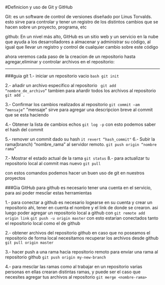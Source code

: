 #Definicion y uso de Git y GitHub



Git: es un software de control de versiones diseñado por Linus Torvalds.
esto sirve para controlar y tener un registro de los distintos cambios que se hacen sobre un proyecto, programa, etc

github: En un nivel más alto, GitHub es un sitio web y un servicio en la nube que ayuda a los desarrolladores a almacenar y administrar su código, al igual que llevar un registro y control de cualquier cambio sobre este código

ahora veremos cada paso de la creacion de un repositorio hasta agregar,eliminar y controlar archivos en el repositorio:

---
###guia git
1.- iniciar un repositorio vacio
    ```bash
    git init
    ```

2.- añadir un archivo especifico al repositorio
    ``` 
    git add “nombre_de_archivo”
    ```
    tambien para añardir todos los archivos al repositorio
    ``` 
    git add .
    ```

3.- Confirmar los cambios realizados al repositorio
    ```
    git commit –am “mensaje”
    ```
    "mensaje" sirve para agregar una descripcion breve al commit que se esta haciendo

4.- Obtener la lista de cambios echos
    ```
    git log -p
    ```
    con esto podemos saber el hash del commit

5.- remover un commit dado su hash
    ```
    it revert “hash_commit"
    ```
6.- Subir la rama(branch) “nombre_rama” al servidor remoto.
    ```
    git push origin “nombre rama”
    ```

7.- Mostrar el estado actual de la rama
    ```
    git status
    ```
8.- para actualizar tu repositorio local al commit mas nuevo
    ```
    git pull
    ```

con estos comandos podemos hacer un buen uso de git en nuestros proyectos


###Gia GitHub
para github es necesario tener una cuenta en el servicio, para asi poder mesclar estas herramientas

1.- para conectar a github
    es necesario logearse en su cuenta y crear un repositorio ahi, tener en cuenta el nombre y el link de donde se crearon.
    asi luego poder agregar un repositorio local a github con
    ```
    git remote add origin link
    ```
    ```
    git push -u origin master
    ```
con esto estarian conectados tanto el repositorio local como el de github

2.- obtener archivos del repositorio github
    en caso que no poseamos el repositorio de forma local necesitamos recuperar los archivos desde github
    ```
    git pull origin master
    ```

3.- hacer push a una rama hacia repositorio remoto 
    para enviar una rama al repositorio github
    ```
    git push origin my-new-branch
    ```

4.- para mesclar las ramas
    como al trabajar en un repositorio varias personas en ellas crearan distintas ramas, y puede ser el caso que necesites agregar tus archivos al repositorio
    ```
    git merge <nombre-rama>
    ``` 
